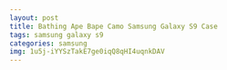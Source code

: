 ```yaml
---
layout: post
title: Bathing Ape Bape Camo Samsung Galaxy S9 Case
tags: samsung galaxy s9
categories: samsung
img: 1u5j-iYYSzTakE7ge0iqQ8qHI4uqnkDAV
---
```

